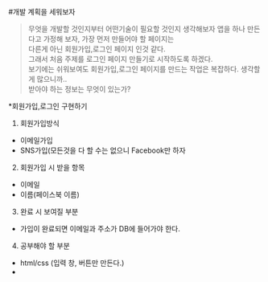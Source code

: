 #개발 계획을 세워보자 
> 무엇을 개발할 것인지부터 어떤기술이 필요할 것인지 생각해보자
앱을 하나 만든다고 가정해 보자, 가장 먼저 만들어야 할 페이지는<br/>
다른게 아닌 회원가입,로그인 페이지 인것 같다.<br/>
그래서 처음 주제를 로그인 페이지 만들기로 시작하도록 하겠다.<br/>
보기에는 쉬워보여도 회원가입,로그인 페이지를 만드는 작업은 복잡하다. 생각할 게 많으니까..<br/>
받아야 하는 정보는 무엇이 있는가? <br/>

*회원가입,로그인 구현하기 <br/>
1.  회원가입방식
 - 이메일가입
 - SNS가입(모든것을 다 할 수는 없으니 Facebook만 하자
2. 회원가입 시 받을 항목
  - 이메일
  - 이름(페이스북 이름)
3. 완료 시 보여질 부분
  - 가입이 완료되면 이메일과 주소가 DB에 들어가야 한다.
4.  공부해야 할 부분
  - html/css (입력 창, 버튼만 만든다.)
  - [Facebook graph-api]: [https://developers.facebook.com/docs/graph-api?locale=ko_KR]
  
